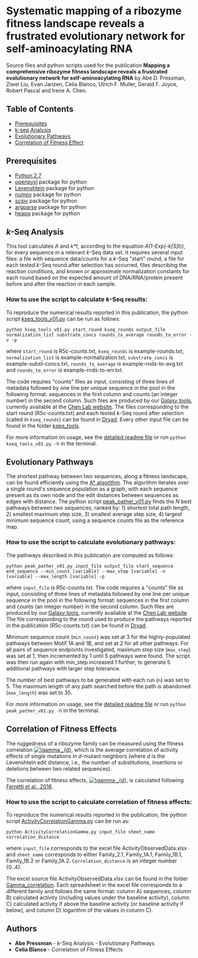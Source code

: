 # Systematic mapping of a ribozyme fitness landscape reveals a frustrated evolutionary network for self-aminoacylating RNA

Source files and python scripts used for the publication 
**Mapping a comprehensive ribozyme fitness landscape reveals a frustrated evolutionary network for self-aminoacylating RNA**
by Abe D. Pressman, Ziwei Liu, Evan Janzen, Celia Blanco, Ulrich F. Muller, Gerald F. Joyce, Robert Pascal and Irene A. Chen.

## Table of Contents

- [Prerequisites](#prerequisites)
- [k-seq Analysis](#installation)
- [Evolutionary Pathways](#features)
- [Correlation of Fitness Effect](#contributing)

## Prerequisites

- [Python 2.7](https://www.python.org/)  
- [openpyxl](https://anaconda.org/anaconda/openpyxl) package for python
- [Levenshtein](https://anaconda.org/conda-forge/python-levenshtein) package for python 
- [numpy](https://anaconda.org/anaconda/numpy) package for python 
- [scipy](https://anaconda.org/anaconda/scipy) package for python 
- [argparse](https://docs.python.org/2/library/argparse.html?highlight=argparse) package for python 
- [heapq](https://docs.python.org/2/library/heapq.html) package for python 

## *k*-Seq Analysis
This tool calculates *A* and *k&ast;t*, according to the equation *A(1-Exp(-k[S]t))*, for every sequence in a relevant *k*-Seq data set. It requires several input files: a file with sequence data/counts for a *k*-Seq "start" round, a file for each tested *k*-Seq round after selection has occurred, files describing the reaction conditions, and known or approximate normalization constants for each round based on the expected amount of DNA/RNA/protein present before and after the reaction in each sample.


### How to use the script to calculate *k*-Seq results:

To reproduce the numerical results reported in this publication, the python script [kseq_tools_v01.py](https://github.com/ichen-lab-ucsb/SCAPE-BYO/blob/master/kseq_tools/kseq_tools_v01.py) can be run as follows:

```
python kseq_tools_v01.py start_round kseq_rounds output_file normalization_list substrate_concs rounds_to_average rounds_to_error -v -p
```

where `start_round` is R5c-counts.txt, `kseq_rounds` is example-rounds.txt, `normalization_list` is example-normalization.txt, `substrate_concs` is example-subst-concs.txt, `rounds_to_average` is example-rnds-to-avg.txt and `rounds_to_error` is example-rnds-to-err.txt.

The code requires "counts" files as input, consisting of three lines of metadata followed by one line per unique sequence in the pool in the following format: sequences in the first column and counts (an integer number) in the second column. Such files are produced by our [Galaxy tools](https://labs.chem.ucsb.edu/chen/irene/Chen_lab_at_UCSB/Publications_files/Xulvi%20et%20al%20Methods%202016.pdf), currently available at the [Chen Lab website](https://labs.chem.ucsb.edu/chen/irene/Chen_lab_at_UCSB/Galaxy_Tools.html). The files corresponding to the start round (R5c-counts.txt) and each tested *k*-Seq round after selection (called in `kseq_rounds`) can be found in [Dryad](https://datadryad.org/resource/doi:10.5061/dryad.nm1189t). Every other input file can be found in the folder [kseq_tools](https://github.com/ichen-lab-ucsb/SCAPE-BYO/tree/master/kseq_tools). 

For more information on usage, see the [detailed readme file](https://github.com/ichen-lab-ucsb/SCAPE-BYO/blob/master/kseq_tools/README.md) or run `python kseq_tools_v01.py -h` in the terminal.


## Evolutionary Pathways

The shortest pathway between two sequences, along a fitness landscape, can be found efficiently using the [A* algorithm](https://en.wikipedia.org/wiki/A*_search_algorithm). The algorithm iterates over a single round's sequence population as a graph, with each sequence present as its own node and the edit distances between sequences as edges with distance. The python script [peak_pather_v01.py](https://github.com/ichen-lab-ucsb/SCAPE-BYO/blob/master/peak_pather/peak_pather_v01.py) finds the *N* best pathways between two sequences, ranked by: 1) shortest total path length, 2) smallest maximum step size, 3) smallest average step size, 4) largest minimum sequence count, using a sequence counts file as the reference map.

### How to use the script to calculate evolutionary pathways:

The pathways described in this publication are computed as follows:

```
python peak_pather_v01.py input_file output_file start_sequence end_sequence --min_count [variable] --max_step [variable] -n [variable] --max_length [variable] -p
```

where `input_file` is R5c-counts.txt. The code requires a "counts" file as input, consisting of three lines of metadata followed by  one line per unique sequence in the pool in the following format: sequences in the first column and counts (an integer number) in the second column. Such files are produced by our [Galaxy tools](https://labs.chem.ucsb.edu/chen/irene/Chen_lab_at_UCSB/Publications_files/Xulvi%20et%20al%20Methods%202016.pdf), currently available at the [Chen Lab website](https://labs.chem.ucsb.edu/chen/irene/Chen_lab_at_UCSB/Galaxy_Tools.html). 
The file corresponding to the round used to produce the pathways reported in the publication (R5c-counts.txt) can be found in [Dryad](https://datadryad.org/resource/doi:10.5061/dryad.nm1189t).

Minimum sequence count (`min_count`) was set at 3 for the highly-populated pathways between Motif 1A and 1B, and set at 2 for all other pathways. For all pairs of sequence endpoints investigated, maximum step size (`max_step`) was set at 1, then incremented by 1 until 5 pathways were found. The script was then run again with min_step increased 1 further, to generate 5 additional pathways with larger step tolerance.

The number of best pathways to be generated with each run (`n`) was set to 5. The maximum length of any path searched before the path is abandoned (`max_length`) was set to 35.

For more information on usage, see the [detailed readme file](https://github.com/ichen-lab-ucsb/SCAPE-BYO/blob/master/peak_pather/README.md) or run `python peak_pather_v01.py -h` in the terminal.

## Correlation of Fitness Effects

The ruggedness of a ribozyme family can be measured using the fitness correlation <a href="https://www.codecogs.com/eqnedit.php?latex=\gamma&space;_{d}" target="_blank"><img src="https://latex.codecogs.com/gif.latex?\gamma&space;_{d}" title="\gamma _{d}" /></a>, 
which is the average correlation of activity effects of single mutations in *d*-mutant neighbors
(where *d* is the Levenshtein edit distance, i.e., the number of substitutions, insertions or 
deletions between two related sequences).

The correlation of fitness effects, 
<a href="https://www.codecogs.com/eqnedit.php?latex=\gamma&space;_{d}" target="_blank"><img src="https://latex.codecogs.com/gif.latex?\gamma&space;_{d}" title="\gamma _{d}" /></a>, 
is calculated following [Ferretti et al., 2016](https://www.sciencedirect.com/science/article/pii/S0022519316000771?via%3Dihub).

### How to use the script to calculate correlation of fitness effects:

To reproduce the numerical results reported in the publication, the python script [ActivityCorrelationGamma.py](https://github.com/ichen-lab-ucsb/SCAPE-BYO/blob/master/Gamma_correlation/ActivityCorrelationGamma.py) can be run as:

```
python ActivityCorrelationGamma.py input_file sheet_name correlation_distance
```

where `input_file` corresponds to the excel file ActivityObservedData.xlsx and `sheet_name` corresponds to either Family_2.1, Family_1A.1, Family_1B.1, Family_1B.2 or Family_1A.2. `Correlation_distance` is an integer number {0..4}.

The excel source file ActivityObservedData.xlsx can be found in the folder [Gamma_correlation](https://github.com/ichen-lab-ucsb/SCAPE-BYO/tree/master/Gamma_correlation). Each spreadsheet in the excel file corresponds to a different family and follows the same format: column A) sequences, column B) calculated activity (including values under the baseline activity), column C) calculated activity if above the baseline activity (or baseline activity if below), and column D) logarithm of the values in column C).

## Authors

* **Abe Pressman** - *k*-Seq Analysis - Evolutionary Pathways
* **Celia Blanco** - Correlation of Fitness Effects 

